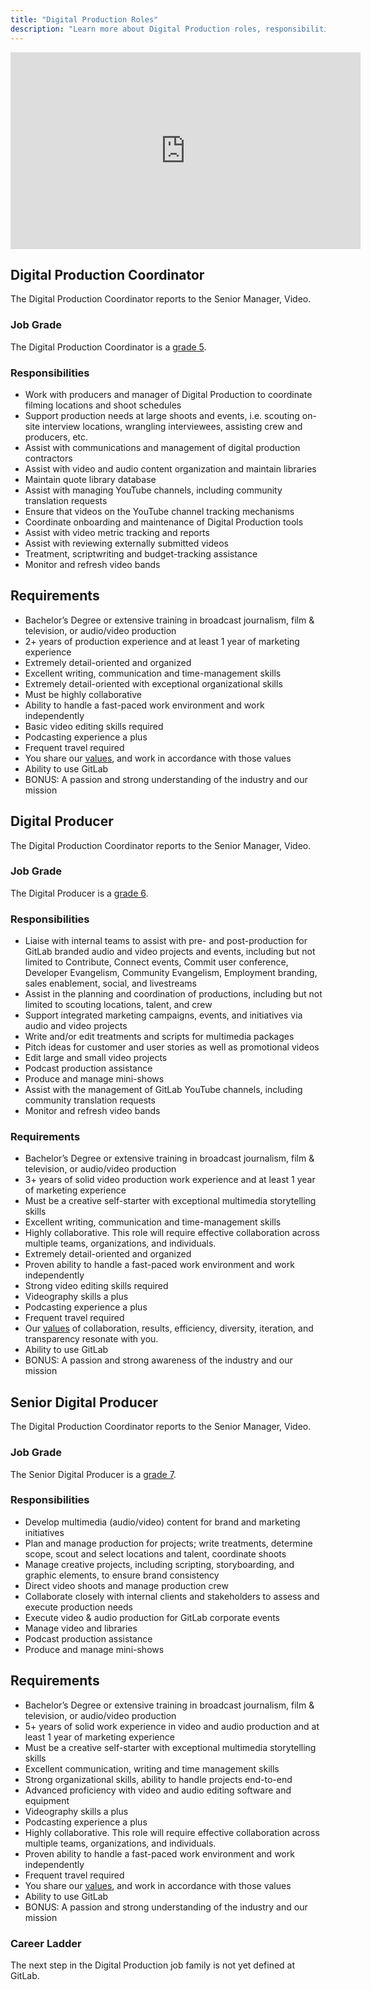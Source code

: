 ```yaml
---
title: "Digital Production Roles"
description: "Learn more about Digital Production roles, responsibilities and requirements."
---
```


<iframe width="560" height="315" src="https://www.youtube.com/embed/nBSQmB_ruco" frameborder="0" allow="accelerometer; autoplay; encrypted-media; gyroscope; picture-in-picture" allowfullscreen></iframe>

## Digital Production Coordinator

The Digital Production Coordinator reports to the Senior Manager, Video.

### Job Grade

The Digital Production Coordinator is a [grade 5](https://about.gitlab.com/handbook/total-rewards/compensation/compensation-calculator/#gitlab-job-grades).

### Responsibilities

- Work with producers and manager of Digital Production to coordinate filming locations and shoot schedules
- Support production needs at large shoots and events, i.e. scouting on-site interview locations, wrangling interviewees, assisting crew and producers, etc.
- Assist with communications and management of digital production contractors
- Assist with video and audio content organization and maintain libraries
- Maintain quote library database
- Assist with managing YouTube channels, including community translation requests
- Ensure that videos on the YouTube channel tracking mechanisms
- Coordinate onboarding and maintenance of Digital Production tools
- Assist with video metric tracking and reports
- Assist with reviewing externally submitted videos
- Treatment, scriptwriting and budget-tracking assistance
- Monitor and refresh video bands

## Requirements

- Bachelor’s Degree or extensive training in broadcast journalism, film & television, or audio/video production
- 2+ years of production experience and at least 1 year of marketing experience
- Extremely detail-oriented and organized
- Excellent writing, communication and time-management skills
- Extremely detail-oriented with exceptional organizational skills
- Must be highly collaborative
- Ability to handle a fast-paced work environment and work independently
- Basic video editing skills required
- Podcasting experience a plus
- Frequent travel required
- You share our [values](https://about.gitlab.com/handbook/values/), and work in accordance with those values
- Ability to use GitLab
- BONUS: A passion and strong understanding of the industry and our mission


## Digital Producer

The Digital Production Coordinator reports to the Senior Manager, Video.

### Job Grade

The Digital Producer is a [grade 6](https://about.gitlab.com/handbook/total-rewards/compensation/compensation-calculator/#gitlab-job-grades).

### Responsibilities

- Liaise with internal teams to assist with pre- and post-production for GitLab branded audio and video projects and events, including but not limited to Contribute, Connect events, Commit user conference, Developer Evangelism, Community Evangelism, Employment branding, sales enablement, social, and livestreams
- Assist in the planning and coordination of productions, including but not limited to scouting locations, talent, and crew
- Support integrated marketing campaigns, events, and initiatives via audio and video projects
- Write and/or edit treatments and scripts for multimedia packages
- Pitch ideas for customer and user stories as well as promotional videos
- Edit large and small video projects
- Podcast production assistance
- Produce and manage mini-shows
- Assist with the management of GitLab YouTube channels, including community translation requests
- Monitor and refresh video bands

### Requirements

- Bachelor’s Degree or extensive training in broadcast journalism, film & television, or audio/video production
- 3+ years of solid video production work experience and at least 1 year of marketing experience
- Must be a creative self-starter with exceptional multimedia storytelling skills
- Excellent writing, communication and time-management skills
- Highly collaborative. This role will require effective collaboration across multiple teams, organizations, and individuals.
- Extremely detail-oriented and organized
- Proven ability to handle a fast-paced work environment and work independently
- Strong video editing skills required
- Videography skills a plus
- Podcasting experience a plus
- Frequent travel required
- Our [values](https://about.gitlab.com/handbook/values/) of collaboration, results, efficiency, diversity, iteration, and transparency resonate with you.
- Ability to use GitLab
- BONUS: A passion and strong awareness of the industry and our mission


## Senior Digital Producer

The Digital Production Coordinator reports to the Senior Manager, Video.

### Job Grade

The Senior Digital Producer is a [grade 7](https://about.gitlab.com/handbook/total-rewards/compensation/compensation-calculator/#gitlab-job-grades).

### Responsibilities

- Develop multimedia (audio/video) content for brand and marketing initiatives
- Plan and manage production for projects; write treatments, determine scope, scout and select locations and talent, coordinate shoots
- Manage creative projects, including scripting, storyboarding, and graphic elements, to ensure brand consistency
- Direct video shoots and manage production crew
- Collaborate closely with internal clients and stakeholders to assess and execute production needs
- Execute video & audio production for GitLab corporate events
- Manage video and libraries
- Podcast production assistance
- Produce and manage mini-shows

## Requirements

- Bachelor’s Degree or extensive training in broadcast journalism, film & television, or audio/video production
- 5+ years of solid work experience in video and audio production and at least 1 year of marketing experience
- Must be a creative self-starter with exceptional multimedia storytelling skills
- Excellent communication, writing and time management skills
- Strong organizational skills, ability to handle projects end-to-end
- Advanced proficiency with video and audio editing software and equipment
- Videography skills a plus
- Podcasting experience a plus
- Highly collaborative. This role will require effective collaboration across multiple teams, organizations, and individuals.
- Proven ability to handle a fast-paced work environment and work independently
- Frequent travel required
- You share our [values](https://about.gitlab.com/handbook/values/), and work in accordance with those values
- Ability to use GitLab
- BONUS: A passion and strong understanding of the industry and our mission

### Career Ladder

The next step in the Digital Production job family is not yet defined at GitLab.

